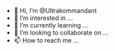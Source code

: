 - 👋 Hi, I’m @Ultrakommandant
- 👀 I’m interested in ...
- 🌱 I’m currently learning ...
- 💞️ I’m looking to collaborate on ...
- 📫 How to reach me ...

<!---
Ultrakommandant/Ultrakommandant is a ✨ special ✨ repository because its `README.md` (this file) appears on your GitHub profile.
You can click the Preview link to take a look at your changes.
--->
